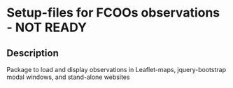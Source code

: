 # Setup-files for FCOOs observations - NOT READY



## Description
Package to load and display observations in Leaflet-maps, jquery-bootstrap modal windows, and stand-alone websites



